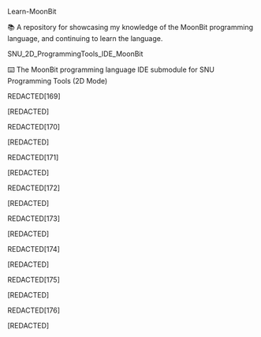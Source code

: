 
Learn-MoonBit

📚️ A repository for showcasing my knowledge of the MoonBit programming language, and continuing to learn the language. 

SNU_2D_ProgrammingTools_IDE_MoonBit

⌨️ The MoonBit programming language IDE submodule for SNU Programming Tools (2D Mode)

REDACTED[169]

[REDACTED]

REDACTED[170]

[REDACTED]

REDACTED[171]

[REDACTED]

REDACTED[172]

[REDACTED]

REDACTED[173]

[REDACTED]

REDACTED[174]

[REDACTED]

REDACTED[175]

[REDACTED]

REDACTED[176]

[REDACTED]

